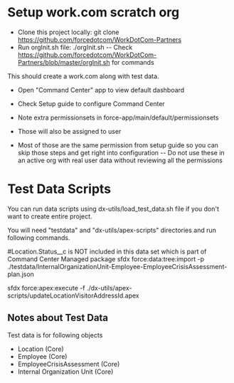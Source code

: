 # Setup work.com scratch org

- Clone this project locally: git clone https://github.com/forcedotcom/WorkDotCom-Partners
- Run orgInit.sh file: ./orgInit.sh
-- Check https://github.com/forcedotcom/WorkDotCom-Partners/blob/master/orgInit.sh for commands

This should create a work.com along with test data.

- Open "Command Center" app to view default dashboard
- Check Setup guide to configure Command Center


- Note extra permissionsets in force-app/main/default/permissionsets
- Those will also be assigned to user
- Most of those are the same permission from setup guide so you can skip those steps and get right into configuration
-- Do not use these in an active org with real user data without reviewing all the permissions


# Test Data Scripts

You can run data scripts using dx-utils/load_test_data.sh file if you don't want to create entire project.

You will need "testdata" and "dx-utils/apex-scripts" directories and run following commands.

#Location.Status__c is NOT included in this data set which is part of Command Center Managed package
sfdx force:data:tree:import -p ./testdata/InternalOrganizationUnit-Employee-EmployeeCrisisAssessment-plan.json

sfdx force:apex:execute -f ./dx-utils/apex-scripts/updateLocationVisitorAddressId.apex


## Notes about Test Data

Test data is for following objects
- Location (Core)
- Employee (Core)
- EmployeeCrisisAssessment (Core)
- Internal Organization Unit (Core)
